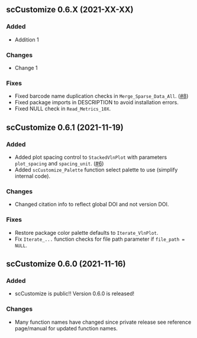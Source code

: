 ## scCustomize 0.6.X (2021-XX-XX)
### Added
- Addition 1

### Changes
- Change 1

### Fixes
- Fixed barcode name duplication checks in `Merge_Sparse_Data_All`. ([#8](https://github.com/samuel-marsh/scCustomize/issues/8))
- Fixed package imports in DESCRIPTION to avoid installation errors.
- Fixed NULL check in `Read_Metrics_10X`.
 

## scCustomize 0.6.1 (2021-11-19)
### Added
- Added plot spacing control to `StackedVlnPlot` with parameters `plot_spacing` and `spacing_unit`. ([#6](https://github.com/samuel-marsh/scCustomize/issues/6))
- Added `scCustomize_Palette` function select palette to use (simplify internal code).

### Changes
- Changed citation info to reflect global DOI and not version DOI.

### Fixes
- Restore package color palette defaults to `Iterate_VlnPlot`.  
- Fix `Iterate_...` function checks for file path parameter if `file_path = NULL`.
  
## scCustomize 0.6.0 (2021-11-16)
### Added
- scCustomize is public!!  Version 0.6.0 is released!

### Changes
- Many function names have changed since private release see reference page/manual for updated function names.
